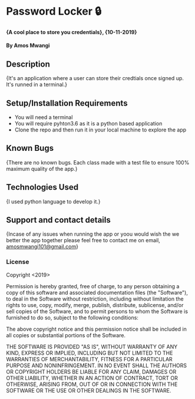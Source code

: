 # Password Locker 	🔒

#### {A cool place to store you credentials}, {10-11-2019}

#### By **Amos Mwangi**

## Description
{It's an application where a user can store their credtials once signed up. It's runned in a terminal.}
## Setup/Installation Requirements
* You will need a terminal
* You will require pyhton3.6 as it is a python based application
* Clone the repo and then run it in your local machine to explore the app


## Known Bugs
{There are no known bugs. Each class made with a test file to ensure 100% maximum  quality of the app.}

## Technologies Used
{I used python language to develop it.}

## Support and contact details
{Incase of any issues when running the app or yoou would wish the we better the app together please feel free to contact me on email, amosmwangi101@gmail.com}
### License
Copyright <2019> <COPYRIGHT Amos Mwangi>

Permission is hereby granted, free of charge, to any person obtaining a copy of this software and associated documentation files (the "Software"), to deal in the Software without restriction, including without limitation the rights to use, copy, modify, merge, publish, distribute, sublicense, and/or sell copies of the Software, and to permit persons to whom the Software is furnished to do so, subject to the following conditions:

The above copyright notice and this permission notice shall be included in all copies or substantial portions of the Software.

THE SOFTWARE IS PROVIDED "AS IS", WITHOUT WARRANTY OF ANY KIND, EXPRESS OR IMPLIED, INCLUDING BUT NOT LIMITED TO THE WARRANTIES OF MERCHANTABILITY, FITNESS FOR A PARTICULAR PURPOSE AND NONINFRINGEMENT. IN NO EVENT SHALL THE AUTHORS OR COPYRIGHT HOLDERS BE LIABLE FOR ANY CLAIM, DAMAGES OR OTHER LIABILITY, WHETHER IN AN ACTION OF CONTRACT, TORT OR OTHERWISE, ARISING FROM, OUT OF OR IN CONNECTION WITH THE SOFTWARE OR THE USE OR OTHER DEALINGS IN THE SOFTWARE.
